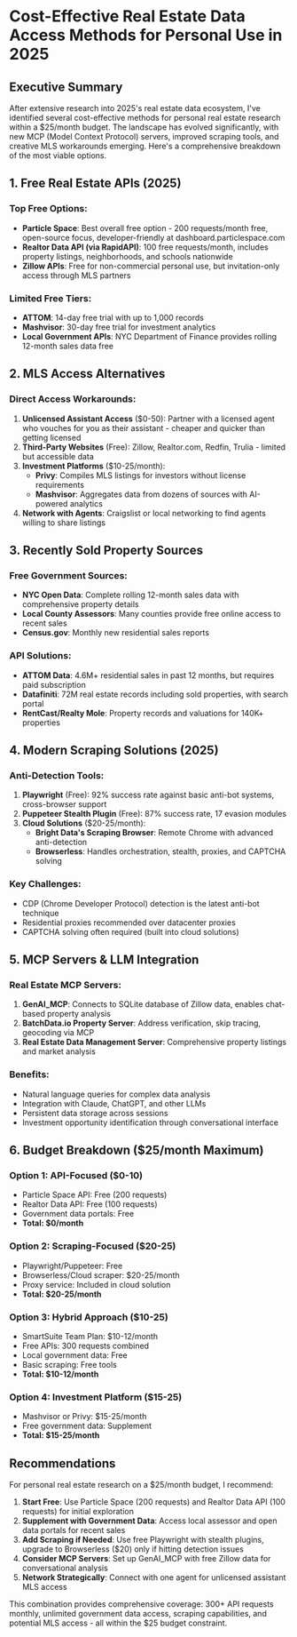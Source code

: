 # Cost-Effective Real Estate Data Access Methods for Personal Use in 2025

## Executive Summary
After extensive research into 2025's real estate data ecosystem, I've identified several cost-effective methods for personal real estate research within a $25/month budget. The landscape has evolved significantly, with new MCP (Model Context Protocol) servers, improved scraping tools, and creative MLS workarounds emerging. Here's a comprehensive breakdown of the most viable options.

## 1. Free Real Estate APIs (2025)

### Top Free Options:
- **Particle Space**: Best overall free option - 200 requests/month free, open-source focus, developer-friendly at dashboard.particlespace.com
- **Realtor Data API (via RapidAPI)**: 100 free requests/month, includes property listings, neighborhoods, and schools nationwide
- **Zillow APIs**: Free for non-commercial personal use, but invitation-only access through MLS partners

### Limited Free Tiers:
- **ATTOM**: 14-day free trial with up to 1,000 records
- **Mashvisor**: 30-day free trial for investment analytics
- **Local Government APIs**: NYC Department of Finance provides rolling 12-month sales data free

## 2. MLS Access Alternatives

### Direct Access Workarounds:
1. **Unlicensed Assistant Access** ($0-50): Partner with a licensed agent who vouches for you as their assistant - cheaper and quicker than getting licensed
2. **Third-Party Websites** (Free): Zillow, Realtor.com, Redfin, Trulia - limited but accessible data
3. **Investment Platforms** ($10-25/month):
   - **Privy**: Compiles MLS listings for investors without license requirements
   - **Mashvisor**: Aggregates data from dozens of sources with AI-powered analytics
4. **Network with Agents**: Craigslist or local networking to find agents willing to share listings

## 3. Recently Sold Property Sources

### Free Government Sources:
- **NYC Open Data**: Complete rolling 12-month sales data with comprehensive property details
- **Local County Assessors**: Many counties provide free online access to recent sales
- **Census.gov**: Monthly new residential sales reports

### API Solutions:
- **ATTOM Data**: 4.6M+ residential sales in past 12 months, but requires paid subscription
- **Datafiniti**: 72M real estate records including sold properties, with search portal
- **RentCast/Realty Mole**: Property records and valuations for 140K+ properties

## 4. Modern Scraping Solutions (2025)

### Anti-Detection Tools:
1. **Playwright** (Free): 92% success rate against basic anti-bot systems, cross-browser support
2. **Puppeteer Stealth Plugin** (Free): 87% success rate, 17 evasion modules
3. **Cloud Solutions** ($20-25/month):
   - **Bright Data's Scraping Browser**: Remote Chrome with advanced anti-detection
   - **Browserless**: Handles orchestration, stealth, proxies, and CAPTCHA solving

### Key Challenges:
- CDP (Chrome Developer Protocol) detection is the latest anti-bot technique
- Residential proxies recommended over datacenter proxies
- CAPTCHA solving often required (built into cloud solutions)

## 5. MCP Servers & LLM Integration

### Real Estate MCP Servers:
1. **GenAI_MCP**: Connects to SQLite database of Zillow data, enables chat-based property analysis
2. **BatchData.io Property Server**: Address verification, skip tracing, geocoding via MCP
3. **Real Estate Data Management Server**: Comprehensive property listings and market analysis

### Benefits:
- Natural language queries for complex data analysis
- Integration with Claude, ChatGPT, and other LLMs
- Persistent data storage across sessions
- Investment opportunity identification through conversational interface

## 6. Budget Breakdown ($25/month Maximum)

### Option 1: API-Focused ($0-10)
- Particle Space API: Free (200 requests)
- Realtor Data API: Free (100 requests)
- Government data portals: Free
- **Total: $0/month**

### Option 2: Scraping-Focused ($20-25)
- Playwright/Puppeteer: Free
- Browserless/Cloud scraper: $20-25/month
- Proxy service: Included in cloud solution
- **Total: $20-25/month**

### Option 3: Hybrid Approach ($10-25)
- SmartSuite Team Plan: $10-12/month
- Free APIs: 300 requests combined
- Local government data: Free
- Basic scraping: Free tools
- **Total: $10-12/month**

### Option 4: Investment Platform ($15-25)
- Mashvisor or Privy: $15-25/month
- Free government data: Supplement
- **Total: $15-25/month**

## Recommendations

For personal real estate research on a $25/month budget, I recommend:

1. **Start Free**: Use Particle Space (200 requests) and Realtor Data API (100 requests) for initial exploration
2. **Supplement with Government Data**: Access local assessor and open data portals for recent sales
3. **Add Scraping if Needed**: Use free Playwright with stealth plugins, upgrade to Browserless ($20) only if hitting detection issues
4. **Consider MCP Servers**: Set up GenAI_MCP with free Zillow data for conversational analysis
5. **Network Strategically**: Connect with one agent for unlicensed assistant MLS access

This combination provides comprehensive coverage: 300+ API requests monthly, unlimited government data access, scraping capabilities, and potential MLS access - all within the $25 budget constraint.